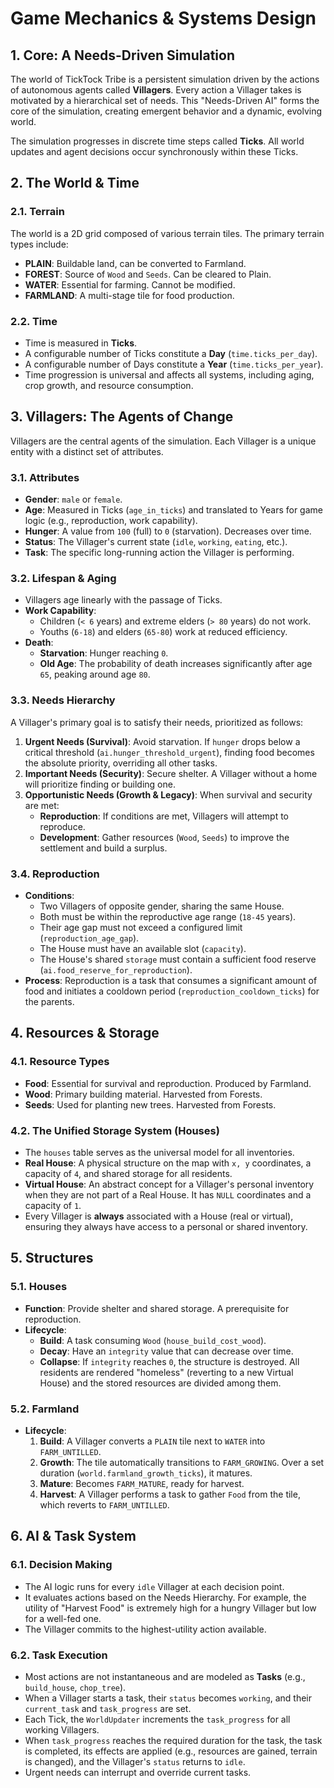 # Game Mechanics & Systems Design

## 1. Core: A Needs-Driven Simulation

The world of TickTock Tribe is a persistent simulation driven by the actions of autonomous agents called **Villagers**. Every action a Villager takes is motivated by a hierarchical set of needs. This "Needs-Driven AI" forms the core of the simulation, creating emergent behavior and a dynamic, evolving world.

The simulation progresses in discrete time steps called **Ticks**. All world updates and agent decisions occur synchronously within these Ticks.

## 2. The World & Time

### 2.1. Terrain

The world is a 2D grid composed of various terrain tiles. The primary terrain types include:

- **PLAIN**: Buildable land, can be converted to Farmland.
- **FOREST**: Source of `Wood` and `Seeds`. Can be cleared to Plain.
- **WATER**: Essential for farming. Cannot be modified.
- **FARMLAND**: A multi-stage tile for food production.

### 2.2. Time

- Time is measured in **Ticks**.
- A configurable number of Ticks constitute a **Day** (`time.ticks_per_day`).
- A configurable number of Days constitute a **Year** (`time.ticks_per_year`).
- Time progression is universal and affects all systems, including aging, crop growth, and resource consumption.

## 3. Villagers: The Agents of Change

Villagers are the central agents of the simulation. Each Villager is a unique entity with a distinct set of attributes.

### 3.1. Attributes

- **Gender**: `male` or `female`.
- **Age**: Measured in Ticks (`age_in_ticks`) and translated to Years for game logic (e.g., reproduction, work capability).
- **Hunger**: A value from `100` (full) to `0` (starvation). Decreases over time.
- **Status**: The Villager's current state (`idle`, `working`, `eating`, etc.).
- **Task**: The specific long-running action the Villager is performing.

### 3.2. Lifespan & Aging

- Villagers age linearly with the passage of Ticks.
- **Work Capability**:
  - Children (`< 6` years) and extreme elders (`> 80` years) do not work.
  - Youths (`6-18`) and elders (`65-80`) work at reduced efficiency.
- **Death**:
  - **Starvation**: Hunger reaching `0`.
  - **Old Age**: The probability of death increases significantly after age `65`, peaking around age `80`.

### 3.3. Needs Hierarchy

A Villager's primary goal is to satisfy their needs, prioritized as follows:

1.  **Urgent Needs (Survival)**: Avoid starvation. If `hunger` drops below a critical threshold (`ai.hunger_threshold_urgent`), finding food becomes the absolute priority, overriding all other tasks.
2.  **Important Needs (Security)**: Secure shelter. A Villager without a home will prioritize finding or building one.
3.  **Opportunistic Needs (Growth & Legacy)**: When survival and security are met:
    - **Reproduction**: If conditions are met, Villagers will attempt to reproduce.
    - **Development**: Gather resources (`Wood`, `Seeds`) to improve the settlement and build a surplus.

### 3.4. Reproduction

- **Conditions**:
  - Two Villagers of opposite gender, sharing the same House.
  - Both must be within the reproductive age range (`18-45` years).
  - Their age gap must not exceed a configured limit (`reproduction_age_gap`).
  - The House must have an available slot (`capacity`).
  - The House's shared `storage` must contain a sufficient food reserve (`ai.food_reserve_for_reproduction`).
- **Process**: Reproduction is a task that consumes a significant amount of food and initiates a cooldown period (`reproduction_cooldown_ticks`) for the parents.

## 4. Resources & Storage

### 4.1. Resource Types

- **Food**: Essential for survival and reproduction. Produced by Farmland.
- **Wood**: Primary building material. Harvested from Forests.
- **Seeds**: Used for planting new trees. Harvested from Forests.

### 4.2. The Unified Storage System (Houses)

- The `houses` table serves as the universal model for all inventories.
- **Real House**: A physical structure on the map with `x, y` coordinates, a capacity of `4`, and shared storage for all residents.
- **Virtual House**: An abstract concept for a Villager's personal inventory when they are not part of a Real House. It has `NULL` coordinates and a capacity of `1`.
- Every Villager is **always** associated with a House (real or virtual), ensuring they always have access to a personal or shared inventory.

## 5. Structures

### 5.1. Houses

- **Function**: Provide shelter and shared storage. A prerequisite for reproduction.
- **Lifecycle**:
  - **Build**: A task consuming `Wood` (`house_build_cost_wood`).
  - **Decay**: Have an `integrity` value that can decrease over time.
  - **Collapse**: If `integrity` reaches `0`, the structure is destroyed. All residents are rendered "homeless" (reverting to a new Virtual House) and the stored resources are divided among them.

### 5.2. Farmland

- **Lifecycle**:
  1.  **Build**: A Villager converts a `PLAIN` tile next to `WATER` into `FARM_UNTILLED`.
  2.  **Growth**: The tile automatically transitions to `FARM_GROWING`. Over a set duration (`world.farmland_growth_ticks`), it matures.
  3.  **Mature**: Becomes `FARM_MATURE`, ready for harvest.
  4.  **Harvest**: A Villager performs a task to gather `Food` from the tile, which reverts to `FARM_UNTILLED`.

## 6. AI & Task System

### 6.1. Decision Making

- The AI logic runs for every `idle` Villager at each decision point.
- It evaluates actions based on the Needs Hierarchy. For example, the utility of "Harvest Food" is extremely high for a hungry Villager but low for a well-fed one.
- The Villager commits to the highest-utility action available.

### 6.2. Task Execution

- Most actions are not instantaneous and are modeled as **Tasks** (e.g., `build_house`, `chop_tree`).
- When a Villager starts a task, their `status` becomes `working`, and their `current_task` and `task_progress` are set.
- Each Tick, the `WorldUpdater` increments the `task_progress` for all working Villagers.
- When `task_progress` reaches the required duration for the task, the task is completed, its effects are applied (e.g., resources are gained, terrain is changed), and the Villager's `status` returns to `idle`.
- Urgent needs can interrupt and override current tasks.

